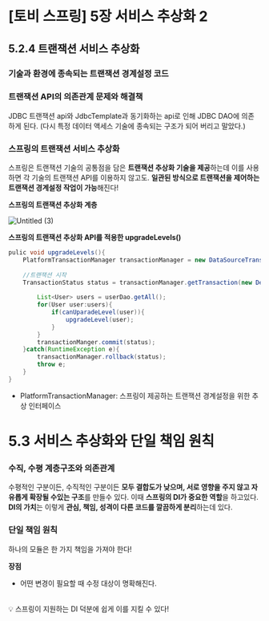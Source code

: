 # [토비 스프링] 5장 서비스 추상화 2
## **5.2.4** 트랜잭션 서비스 추상화

### 기술과 환경에 종속되는 트랜잭션 경계설정 코드

### 트랜잭션 API의 의존관계 문제와 해결책

JDBC 트랜잭션 api와 JdbcTemplate과 동기화하는 api로 인해 JDBC DAO에 의존하게 된다. (다시 특정 데이터 액세스 기술에 종속되는 구조가 되어 버리고 말았다.)

### 스프링의 트랜잭션 서비스 추상화

스프링은 트랜잭션 기술의 공통점을 담은 **트랜잭션 추상화 기술을 제공**하는데 이를 사용하면 각 기술의 트랜잭션 API를 이용하지 않고도. **일관된 방식으로 트랜잭션을 제어하는 트랜잭션 경계설정 작업이 가능**해진다!

**스프링의 트랜잭션 추상화 계층**

![Untitled (3)](https://github.com/fkgnssla/spring-study/assets/92067099/df530c08-69da-4eb9-ba2a-9600fdec7c5e)


**스프링의 트랜잭션 추상화 API를 적용한 upgradeLevels()**

```java
pulic void upgradeLevels(){
	PlatformTransactionManager transactionManager = new DataSourceTransactionManager(dataSource);
	
	//트랜잭션 시작
	TransactionStatus status = transactionManager.getTransaction(new DefaultTransactonDefinition());
    
		List<User> users = userDao.getAll();
		for(User user:users){
			if(canUparadeLevel(user)){
				upgradeLevel(user);
			}
		}
		transactionManger.commit(status);
	}catch(RuntimeException e){
		transactionManager.rollback(status);
		throw e;
	}
}
```

- PlatformTransactionManager: 스프링이 제공하는 트랜잭션 경계설정을 위한 추상 인터페이스


# 5.3 서비스 추상화와 단일 책임 원칙

### 수직, 수평 계층구조와 의존관계

수평적인 구분이든,  수직적인 구분이든 **모두 결합도가 낮으며, 서로 영향을 주지 않고 자유롭게 확장될 수있는 구조**를 만들수 있다. 이때 **스프링의 DI가 중요한 역할**을 하고있다. **DI의 가치**는 이렇게 **관심, 책임, 성격이 다른 코드를 깔끔하게 분리**하는데 있다.

### 단일 책임 원칙

하나의 모듈은 한 가지 책임을 가져야 한다!

**장점**

- 어떤 변경이 필요할 때 수정 대상이 명확해진다.

<br>
<aside>
💡 스프링이 지원하는 DI 덕분에 쉽게 이를 지킬 수 있다!
</aside>
